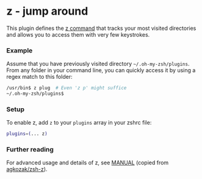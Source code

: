 # z - jump around

This plugin defines the [z command](https://github.com/agkozak/zsh-z) that tracks your most visited directories and allows you to access them with very few keystrokes.

### Example

Assume that you have previously visited directory `~/.oh-my-zsh/plugins`. From any folder in your command line, you can quickly access it by using a regex match to this folder:

```bash
/usr/bin$ z plug  # Even 'z p' might suffice
~/.oh-my-zsh/plugins$
```

### Setup

To enable z, add `z` to your `plugins` array in your zshrc file:

```zsh
plugins=(... z)
```

### Further reading

For advanced usage and details of z, see [MANUAL](./MANUAL.md) (copied from [agkozak/zsh-z](https://github.com/agkozak/zsh-z)).
